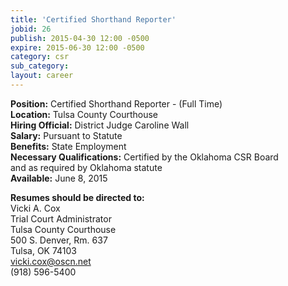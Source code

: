 ```yaml
---
title: 'Certified Shorthand Reporter'
jobid: 26
publish: 2015-04-30 12:00 -0500
expire: 2015-06-30 12:00 -0500
category: csr
sub_category: 
layout: career
---
```

<p><strong>Position:</strong> Certified Shorthand Reporter - (Full Time)<br>
<strong>Location:</strong> Tulsa County Courthouse<br>
<strong>Hiring Official:</strong> District Judge Caroline Wall<br>
<strong>Salary:</strong> Pursuant to Statute<br>
<strong>Benefits:</strong> State Employment<br>
<strong>Necessary Qualifications:</strong> Certified by the Oklahoma CSR Board<br>
and as required by Oklahoma statute<br>
<strong>Available:</strong> June 8, 2015  
</p>
<p><strong>Resumes should be directed to:</strong><br>
Vicki A. Cox<br>
Trial Court Administrator<br>
Tulsa County Courthouse<br>
500 S. Denver, Rm. 637<br>
Tulsa, OK  74103<br>
<a href="mailt:vicki.cox@oscn.net" target="_blank">vicki.cox@oscn.net</a><br>
(918) 596-5400</p>